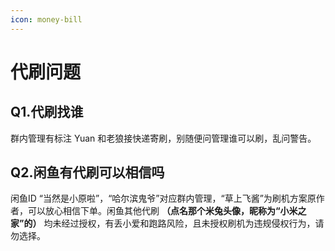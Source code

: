 ```yaml
---
icon: money-bill
---
```

# 代刷问题

## Q1.代刷找谁

群内管理有标注 Yuan 和老狼接快递寄刷，别随便问管理谁可以刷，乱问警告。

## Q2.闲鱼有代刷可以相信吗

闲鱼ID “当然是小原啦”，“哈尔滨鬼爷”对应群内管理，“草上飞酱”为刷机方案原作者，可以放心相信下单。闲鱼其他代刷 **（点名那个米兔头像，昵称为“小米之家”的）** 均未经过授权，有丢小爱和跑路风险，且未授权刷机为违规侵权行为，请勿选择。
